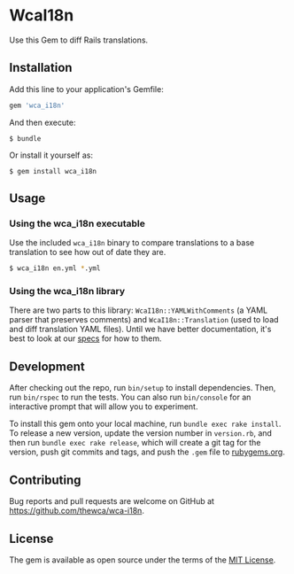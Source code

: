 # WcaI18n

Use this Gem to diff Rails translations.

## Installation

Add this line to your application's Gemfile:

```ruby
gem 'wca_i18n'
```

And then execute:

    $ bundle

Or install it yourself as:

    $ gem install wca_i18n

## Usage

### Using the wca_i18n executable

Use the included `wca_i18n` binary to compare translations to a base translation to see
how out of date they are.

```bash
$ wca_i18n en.yml *.yml
```

### Using the wca_i18n library

There are two parts to this library: `WcaI18n::YAMLWithComments` (a YAML parser
that preserves comments) and `WcaI18n::Translation` (used to load and diff
translation YAML files). Until we have better documentation, it's best to look
at our [specs](https://github.com/thewca/wca-i18n/tree/master/spec) for how to
them.

## Development

After checking out the repo, run `bin/setup` to install dependencies. Then, run `bin/rspec` to run the tests. You can also run `bin/console` for an interactive prompt that will allow you to experiment.

To install this gem onto your local machine, run `bundle exec rake install`. To release a new version, update the version number in `version.rb`, and then run `bundle exec rake release`, which will create a git tag for the version, push git commits and tags, and push the `.gem` file to [rubygems.org](https://rubygems.org).

## Contributing

Bug reports and pull requests are welcome on GitHub at https://github.com/thewca/wca-i18n.

## License

The gem is available as open source under the terms of the [MIT License](https://opensource.org/licenses/MIT).
